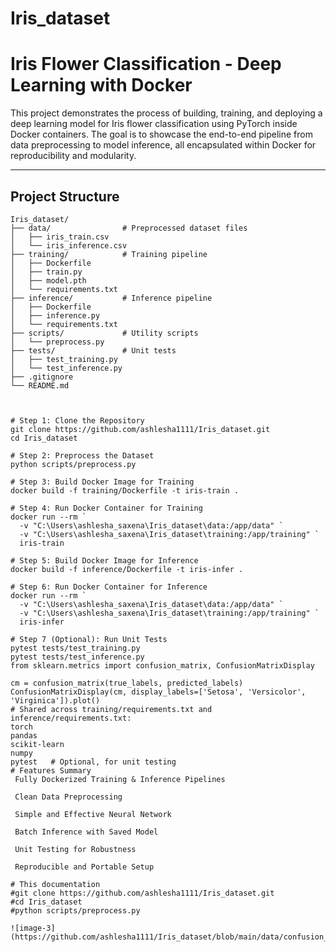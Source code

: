 # Iris_dataset
#  Iris Flower Classification - Deep Learning with Docker

This project demonstrates the process of building, training, and deploying a deep learning model for Iris flower classification using PyTorch inside Docker containers. The goal is to showcase the end-to-end pipeline from data preprocessing to model inference, all encapsulated within Docker for reproducibility and modularity.

---

## Project Structure

```plaintext
Iris_dataset/
├── data/                # Preprocessed dataset files
│   ├── iris_train.csv
│   └── iris_inference.csv
├── training/            # Training pipeline
│   ├── Dockerfile
│   ├── train.py
│   ├── model.pth
│   └── requirements.txt
├── inference/           # Inference pipeline
│   ├── Dockerfile
│   ├── inference.py
│   └── requirements.txt
├── scripts/             # Utility scripts
│   └── preprocess.py
├── tests/               # Unit tests
│   ├── test_training.py
│   └── test_inference.py
├── .gitignore
└── README.md



# Step 1: Clone the Repository
git clone https://github.com/ashlesha1111/Iris_dataset.git
cd Iris_dataset

# Step 2: Preprocess the Dataset
python scripts/preprocess.py

# Step 3: Build Docker Image for Training
docker build -f training/Dockerfile -t iris-train .

# Step 4: Run Docker Container for Training
docker run --rm `
  -v "C:\Users\ashlesha_saxena\Iris_dataset\data:/app/data" `
  -v "C:\Users\ashlesha_saxena\Iris_dataset\training:/app/training" `
  iris-train

# Step 5: Build Docker Image for Inference
docker build -f inference/Dockerfile -t iris-infer .

# Step 6: Run Docker Container for Inference
docker run --rm `
  -v "C:\Users\ashlesha_saxena\Iris_dataset\data:/app/data" `
  -v "C:\Users\ashlesha_saxena\Iris_dataset\training:/app/training" `
  iris-infer

# Step 7 (Optional): Run Unit Tests
pytest tests/test_training.py
pytest tests/test_inference.py
from sklearn.metrics import confusion_matrix, ConfusionMatrixDisplay

cm = confusion_matrix(true_labels, predicted_labels)
ConfusionMatrixDisplay(cm, display_labels=['Setosa', 'Versicolor', 'Virginica']).plot()
# Shared across training/requirements.txt and inference/requirements.txt:
torch
pandas
scikit-learn
numpy
pytest   # Optional, for unit testing
# Features Summary
 Fully Dockerized Training & Inference Pipelines

 Clean Data Preprocessing

 Simple and Effective Neural Network

 Batch Inference with Saved Model

 Unit Testing for Robustness

 Reproducible and Portable Setup

# This documentation
#git clone https://github.com/ashlesha1111/Iris_dataset.git
#cd Iris_dataset
#python scripts/preprocess.py

![image-3](https://github.com/ashlesha1111/Iris_dataset/blob/main/data/confusion_matrix.png)

